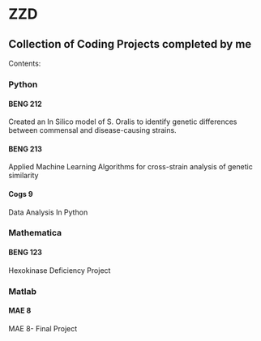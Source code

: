# ZZD


## Collection of Coding Projects completed by me

Contents: <br>
### Python
#### BENG 212 
   Created an In Silico model of S. Oralis to identify genetic differences between commensal and disease-causing strains.<br>
#### BENG 213 
   Applied Machine Learning Algorithms for cross-strain analysis of genetic similarity<br>
#### Cogs 9 
   Data Analysis In Python<br>
### Mathematica<br>
#### BENG 123
   Hexokinase Deficiency Project<br> 
### Matlab
#### MAE 8
   MAE 8- Final Project<br>
   
